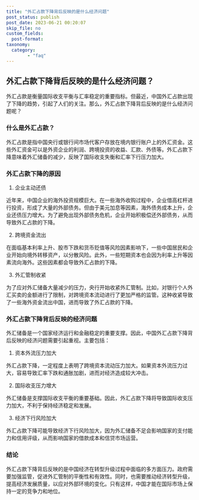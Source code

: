 ```yaml
---
title: "外汇占款下降背后反映的是什么经济问题"
post_status: publish
post_date: 2023-06-21 00:20:07
skip_file: no
custom_fields: 
  post-format: 
taxonomy:
  category:
        - "faq"
---
```


## 外汇占款下降背后反映的是什么经济问题？

外汇占款是衡量国际收支平衡与汇率稳定的重要指标。但最近，中国外汇占款出现了下降的趋势，引起了人们的关注。那么，外汇占款下降背后反映的是什么经济问题呢？

### 什么是外汇占款？

外汇占款是指中国央行或银行间市场代客户存放在境内银行账户上的外汇资金。这些外汇资金可以是外资企业的利润、跨境投资的收益、汇款、外债等。外汇占款下降意味着外汇储备的减少，反映了国际收支失衡和汇率下行压力加大。

### 外汇占款下降的原因

1. 企业主动还债

近年来，中国企业的海外投资规模巨大。在一些海外收购过程中，企业借高杠杆进行投资，形成了大量的外部债务。但由于美元加息等因素，海外债务成本上升，企业还债压力增大。为了避免出现外部债务危机，企业开始积极偿还外部债务，从而导致外汇占款的下降。

2. 跨境资金流出

在面临基本利率上升、股市下跌和货币贬值等风险因素影响下，一些中国居民和企业开始向境外转移资产，以分散风险。此外，一些短期资本也会因为利率上升等因素流向海外。这些因素都会导致外汇占款的下降。

3. 外汇管制收紧

为了应对外汇储备大量减少的压力，央行开始收紧外汇管制。比如，对银行个人外汇买卖的金额进行了限制，对跨境资本流动进行了更加严格的监管。这种收紧导致了一些海外资金流出中国，进而导致了外汇占款的下降。

### 外汇占款下降背后反映的经济问题

外汇储备是一个国家经济运行和金融稳定的重要支撑。因此，中国外汇占款下降背后反映的经济问题需要引起重视。主要包括：

1. 资本外流压力加大

外汇占款下降，一定程度上表明了跨境资本流动压力加大。如果资本外流压力过大，容易导致汇率下跌和通胀加剧，进而对经济造成较大冲击。

2. 国际收支压力增大

外汇储备是支撑国际收支平衡的重要基础。因此，外汇占款下降将导致国际收支压力加大，不利于保持经济稳定和发展。

3. 经济下行风险加大

外汇占款下降可能导致经济下行风险加大，因为外汇储备不足会影响国家的支付能力和信用评级，从而影响国家的借款成本和信贷市场运营。

### 结论

外汇占款下降背后反映的是中国经济在转型升级过程中面临的多方面压力。政府需要加强监管，促进外汇管制的平衡性和有效性。同时，也需要推动经济转型升级，提高经济发展质量，以应对外部环境的变化。只有这样，中国才能在国际市场上保持一定的竞争力和地位。
